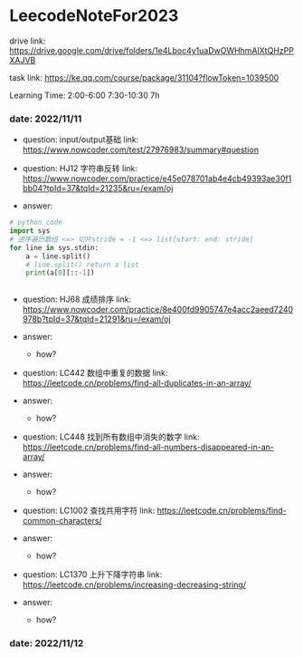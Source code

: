 # LeecodeNoteFor2023
drive link: https://drive.google.com/drive/folders/1e4Lboc4y1uaDwOWHhmAIXtQHzPPXAJVB


task link: https://ke.qq.com/course/package/31104?flowToken=1039500


Learning Time: 2:00-6:00 7:30-10:30 7h


### date: 2022/11/11

- question: input/output基础 link: https://www.nowcoder.com/test/27976983/summary#question

- question: HJ12 字符串反转 link: https://www.nowcoder.com/practice/e45e078701ab4e4cb49393ae30f1bb04?tpId=37&tqId=21235&ru=/exam/oj
- answer:
``` python
# python code
import sys
# 逆序遍历数组 <=> 切片stride = -1 <=> list[start: end: stride]
for line in sys.stdin:
    a = line.split()
    # line.split() return a list
    print(a[0][::-1])
```

``` java

```

- question: HJ68 成绩排序 link: https://www.nowcoder.com/practice/8e400fd9905747e4acc2aeed7240978b?tpId=37&tqId=21291&ru=/exam/oj
- answer:
  - how?

- question: LC442 数组中重复的数据 link: https://leetcode.cn/problems/find-all-duplicates-in-an-array/
- answer:
  - how?

- question: LC448 找到所有数组中消失的数字 link: https://leetcode.cn/problems/find-all-numbers-disappeared-in-an-array/
- answer:
  - how?

- question: LC1002 查找共用字符 link: https://leetcode.cn/problems/find-common-characters/
- answer:
  - how?

- question: LC1370 上升下降字符串 link: https://leetcode.cn/problems/increasing-decreasing-string/
- answer:
  - how?

### date: 2022/11/12
```python
```

```java
```
